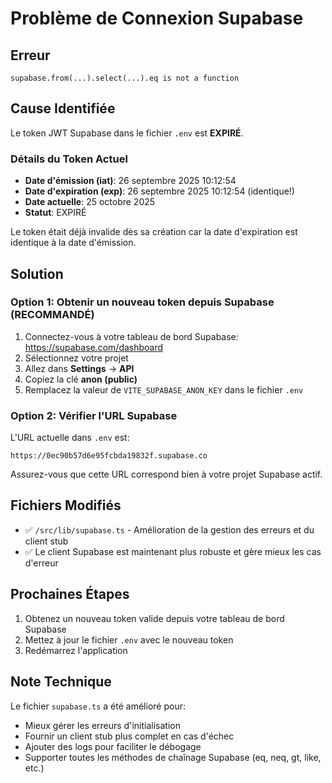 # Problème de Connexion Supabase

## Erreur
`supabase.from(...).select(...).eq is not a function`

## Cause Identifiée
Le token JWT Supabase dans le fichier `.env` est **EXPIRÉ**.

### Détails du Token Actuel
- **Date d'émission (iat)**: 26 septembre 2025 10:12:54
- **Date d'expiration (exp)**: 26 septembre 2025 10:12:54 (identique!)
- **Date actuelle**: 25 octobre 2025
- **Statut**: EXPIRÉ

Le token était déjà invalide dès sa création car la date d'expiration est identique à la date d'émission.

## Solution

### Option 1: Obtenir un nouveau token depuis Supabase (RECOMMANDÉ)
1. Connectez-vous à votre tableau de bord Supabase: https://supabase.com/dashboard
2. Sélectionnez votre projet
3. Allez dans **Settings** → **API**
4. Copiez la clé **anon (public)**
5. Remplacez la valeur de `VITE_SUPABASE_ANON_KEY` dans le fichier `.env`

### Option 2: Vérifier l'URL Supabase
L'URL actuelle dans `.env` est:
```
https://0ec90b57d6e95fcbda19832f.supabase.co
```

Assurez-vous que cette URL correspond bien à votre projet Supabase actif.

## Fichiers Modifiés
- ✅ `/src/lib/supabase.ts` - Amélioration de la gestion des erreurs et du client stub
- ✅ Le client Supabase est maintenant plus robuste et gère mieux les cas d'erreur

## Prochaines Étapes
1. Obtenez un nouveau token valide depuis votre tableau de bord Supabase
2. Mettez à jour le fichier `.env` avec le nouveau token
3. Redémarrez l'application

## Note Technique
Le fichier `supabase.ts` a été amélioré pour:
- Mieux gérer les erreurs d'initialisation
- Fournir un client stub plus complet en cas d'échec
- Ajouter des logs pour faciliter le débogage
- Supporter toutes les méthodes de chaînage Supabase (eq, neq, gt, like, etc.)
